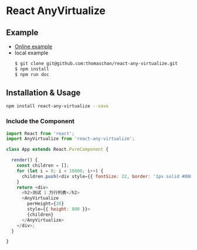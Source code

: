 # React AnyVirtualize

## Example

- [Online example](http://chenjunhao.cn/react-any-virtualize)
- local example
  ```sh
  $ git clone git@github.com:thomaschan/react-any-virtualize.git
  $ npm install
  $ npm run doc
  ```

## Installation & Usage

```sh
npm install react-any-virtualize --save
```

### Include the Component

```js
import React from 'react';
import AnyVirtualize from 'react-any-virtualize';

class App extends React.PureComponent {

  render() {
    const children = [];
    for (let i = 0; i < 10000; i++) {
      children.push(<div style={{ fontSize: 22, border: '1px solid #000' }}>{i}</div>);
    }
    return <div>
      <h2>测试 1 万行列表</h2>
      <AnyVirtualize
        perHeight={30}
        style={{ height: 800 }}>
        {children}
      </AnyVirtualize>
    </div>;
  }

}
```
